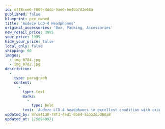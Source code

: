 ```yaml
---
id: eff8cee6-f009-4ddb-9ae0-6e40b7d2e68a
published: false
blueprint: pre_owned
title: 'Audeze LCD-4 Headphones'
original_accessories: 'Box, Packing, Accessories'
new_retail_price: 3995
your_price: 1995
hide_your_price: false
local_only: false
shipping: 60
images:
  - img_0784.jpg
  - img_0782.jpg
description:
  -
    type: paragraph
    content:
      -
        type: text
        marks:
          -
            type: bold
        text: 'Audeze LCD-4 headphones in excellent condition with original case and accessories. Headphones are from a one owner, smoke-free home and sold as new for $3,995.00'
updated_by: 87ca4130-78f3-4ed1-8b64-aa552d3d08a8
updated_at: 1750949971
---
```

